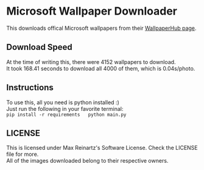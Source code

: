 # Microsoft Wallpaper Downloader

This downloads offical Microsoft wallpapers from their [WallpaperHub page](https://www.wallpaperhub.app/creators/microsoft).  

## Download Speed

At the time of writing this, there were 4152 wallpapers to download.  
It took 168.41 seconds to download all 4000 of them, which is 0.04s/photo.

## Instructions

To use this, all you need is python installed :)  
Just run the following in your favorite terminal:  
``
pip install -r requirements  
python main.py
``

## LICENSE

This is licensed under Max Reinartz's Software License. Check the LICENSE file for more.  
All of the images downloaded belong to their respective owners.